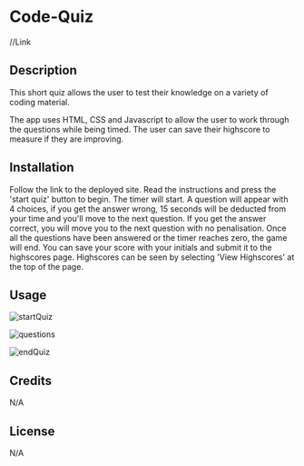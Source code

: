 # Code-Quiz

//Link

## Description

This short quiz allows the user to test their knowledge on a variety of coding material.

The app uses HTML, CSS and Javascript to allow the user to work through the questions while being timed. The user can save their highscore to measure if they are improving. 


## Installation

Follow the link to the deployed site. Read the instructions and press the 'start quiz' button to begin. The timer will start. A question will appear with 4 choices, if you get the answer wrong, 15 seconds will be deducted from your time and you'll move to the next question. If you get the answer correct, you will move you to the next question with no penalisation. Once all the questions have been answered or the timer reaches zero, the game will end. You can save your score with your initials and submit it to the highscores page. Highscores can be seen by selecting 'View Highscores' at the top of the page. 

## Usage

![startQuiz](https://user-images.githubusercontent.com/118432326/225293771-eadb19db-2115-4e3d-b9dd-2928626eebe4.png)

![questions](https://user-images.githubusercontent.com/118432326/225293795-79ed4a53-978c-4871-9498-d92e7287e56e.png)

![endQuiz](https://user-images.githubusercontent.com/118432326/225293810-83b2b813-8c5a-44a3-a834-299e220d3fb5.png)

## Credits

N/A

## License

N/A
